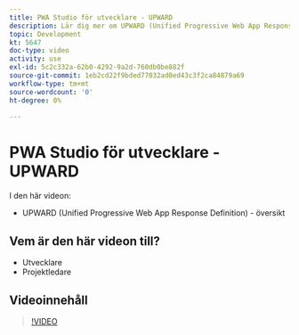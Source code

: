 ```yaml
---
title: PWA Studio för utvecklare - UPWARD
description: Lär dig mer om UPWARD (Unified Progressive Web App Response Definition).
topic: Development
kt: 5647
doc-type: video
activity: use
exl-id: 5c2c332a-62b0-4292-9a2d-760db0be882f
source-git-commit: 1eb2cd22f9bded77032ad0ed43c3f2ca84879a69
workflow-type: tm+mt
source-wordcount: '0'
ht-degree: 0%

---
```


# PWA Studio för utvecklare - UPWARD

I den här videon:

- UPWARD (Unified Progressive Web App Response Definition) - översikt

## Vem är den här videon till?

- Utvecklare
- Projektledare

## Videoinnehåll

>[!VIDEO](https://video.tv.adobe.com/v/35718?quality=12&learn=on)
